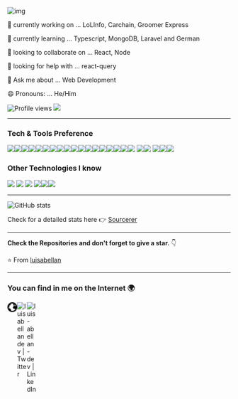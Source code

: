 ![img](https://i.gyazo.com/83397ec01acbe36287e7c20d4430c94f.png)

🔭 currently working on ... LoLInfo, Carchain, Groomer Express

🌱 currently learning ... Typescript, MongoDB, Laravel and German

👯  looking to collaborate on ... React, Node

🤔 looking for help with ... react-query

💬 Ask me about ... Web Development 

😄 Pronouns: ... He/Him




![Profile views](https://gpvc.arturio.dev/luisabellan)  <img src="https://img.shields.io/github/followers/luisabellan?label=Follow" style=" float:left, margin-right:10px" />


---


### Tech & Tools Preference

<img src = "https://img.shields.io/badge/-HTML5-E34F26?style=flat&logo=html5&logoColor=white"><img src = "https://img.shields.io/badge/-CSS3-1572B6?style=flat&logo=css3&logoColor=white"><img src="https://img.shields.io/badge/-Bootstrap-563D7C?style=flat&logo=bootstrap&logoColor=white"><img src="https://img.shields.io/badge/-Foundation-563D7C?style=flat&logo=foundation&logoColor=white"><img src="https://img.shields.io/badge/-JavaScript-eed718?style=flat&logo=javascript&logoColor=ffffff"><img src="https://img.shields.io/badge/-Typescript-black?style=flat&logo=typescript&logoColor=blue"><img src="https://img.shields.io/badge/-Sass-cc6699?style=flat&logo=sass&logoColor=ffffff"><img src="https://img.shields.io/badge/-Less-cc6699?style=flat&logo=less&logoColor=ffffff"><img src="https://img.shields.io/badge/-React-000000?style=flat&logo=react&logoColor=00c8ff"><img src="https://img.shields.io/badge/-Postgresql-007ACC?style=flat&logo=postgresql&logoColor=0011FFF"><img src="https://img.shields.io/badge/-GraphQL-e535ab?style=flat&logo=graphql&logoColor=FFFFFF"><img src="https://img.shields.io/badge/-Express.js-787878?style=flat"><img src="https://img.shields.io/badge/-Node.js-3C873A?style=flat&logo=Node.js&logoColor=white"><img src="http://img.shields.io/badge/-Google%20Cloud%20Platform-4285F4?style=flat&logo=google%20cloud&logoColor=white"><img src="https://img.shields.io/badge/-Amazon-FFA611?style=flat&logo=amazon&logoColor=FFFFFF"><img src="https://img.shields.io/badge/-MongoDB-4DB33D?style=flat&logo=mongodb&logoColor=FFFFFF"><img src="https://img.shields.io/badge/-Progressive Web Apps-5A0FC8?style=flat"><img src="http://img.shields.io/badge/-Git-F1502F?style=flat&logo=git&logoColor=FFFFFF"> <img src="http://img.shields.io/badge/-Github-000000?style=flat&logo=github&logoColor=FFFFFF"><img src="http://img.shields.io/badge/-VS%20Code-007ACC?style=flat&logo=visual%20studio%20code&logoColor=white"> <img src="http://img.shields.io/badge/-Heroku-430098?style=flat&logo=heroku&logoColor=white"><img src="http://img.shields.io/badge/-Vercel-black?style=flat&logo=vercel&logoColor=white"><img src="https://img.shields.io/badge/-Firebase-FFA611?style=flat&logo=firebase&logoColor=FFFFFF">

### Other Technologies I know
<img src="http://img.shields.io/badge/-Java-F89820?style=flat&logo=java&logoColor=white"> <img src="https://img.shields.io/badge/-C%20&%20C++-659ad2?style=flat&logo=c%2B%2B&logoColor=ffffff"> <img src="https://img.shields.io/badge/-Python-black?style=flat&logo=python&logoColor=green"> <img src="https://img.shields.io/badge/-Php-black?style=flat&logo=php&logoColor=blue"><img src="https://img.shields.io/badge/-MySQL-F29111?style=flat&logo=mysql&logoColor=FFFFFF"><img src="https://img.shields.io/badge/-Kotlin-black?style=flat&logo=kotlin&logoColor=red"> 

---

![GitHub stats](https://github-readme-stats.vercel.app/api?username=luisabellan&show_icons=true&hide_border=true)

Check for a detailed stats here :point_right: [Sourcerer](https://sourcerer.io/luisabellan)

---




**Check the Repositories and don't forget to give a star.** 👇

:star: From [luisabellan](https://github.com/luisabellan)

---

### You can find in me on the Internet 🌍

 <a href="https://www.luisabellan.com"><img align="left" alt="luisabellan" width="22px" src="https://raw.githubusercontent.com/iconic/open-iconic/master/svg/globe.svg" /></a>
 <a href="https://www.twitter.com/luisabellandev"><img align="left" alt="luisabellandev | Twitter" width="22px" src="https://cdn.jsdelivr.net/npm/simple-icons@v3/icons/twitter.svg" /></a>
 <a href="https://www.twitter.com/in/luis-abellan-dev"><img align="left" alt="luis-abellan-dev | LinkedIn" width="22px" src="https://cdn.jsdelivr.net/npm/simple-icons@v3/icons/linkedin.svg" /></a>
